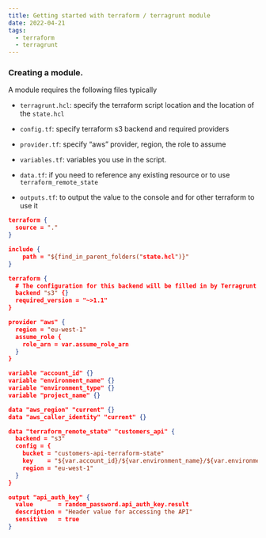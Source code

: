 ```yaml
---
title: Getting started with terraform / terragrunt module
date: 2022-04-21
tags:
  - terraform
  - terragrunt
---
```


### Creating a module. 

A module requires the following files typically

- `terragrunt.hcl`: specify the terraform script location and the location of the `state.hcl`

- `config.tf`: specify terraform s3 backend and required providers

- `provider.tf`: specify “aws” provider, region, the role to assume

- `variables.tf`: variables you use in the script. 

- `data.tf`: if you need to reference any existing resource or to use `terraform_remote_state`

- `outputs.tf`: to output the value to the console and for other terraform to use it

```json
terraform {
  source = "."
}

include {
    path = "${find_in_parent_folders("state.hcl")}"
}
```

```json
terraform {
  # The configuration for this backend will be filled in by Terragrunt
  backend "s3" {}
  required_version = "~>1.1"
}
```

```json
provider "aws" {
  region = "eu-west-1"
  assume_role {
    role_arn = var.assume_role_arn
  }
}
```

```json
variable "account_id" {}
variable "environment_name" {}
variable "environment_type" {}
variable "project_name" {}
```

```json
data "aws_region" "current" {}
data "aws_caller_identity" "current" {}

data "terraform_remote_state" "customers_api" {
  backend = "s3"
  config = {
    bucket = "customers-api-terraform-state"
    key    = "${var.account_id}/${var.environment_name}/${var.environment_type}/regional/api/eu-west-1/terraform.tfstate"
    region = "eu-west-1"
  }
}
```

```json
output "api_auth_key" {
  value       = random_password.api_auth_key.result
  description = "Header value for accessing the API"
  sensitive   = true
}
```

